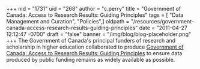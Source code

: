 +++
nid = "1731"
uid = "268"
author = "c.perry"
title = "Government of Canada: Access to Research Results: Guiding Principles"
tags = [ "Data Management and Curation", "Policies",]
oldpath = "/resources/government-canada-access-research-results-guiding-principles"
date = "2011-04-27 12:12:47 -0700"
draft = "false"
banner = "/img/blog/blog-placeholder.png"
+++
The Government of Canada's principal funders of research and
scholarship in higher education collaborated to produce [Government of
Canada: Access to Research Results: Guiding
Principles](http://www.science.gc.ca/default.asp?Lang=En&n=9990CB6B-1)
to ensure data produced by public funding remains as widely available as
possible.
